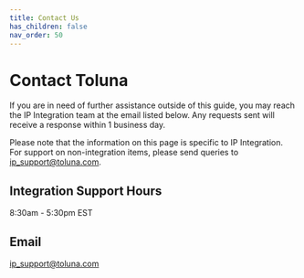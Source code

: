 ```yaml
---
title: Contact Us
has_children: false
nav_order: 50
---
```


# Contact Toluna

If you are in need of further assistance outside of this guide, you may reach the IP Integration team at the email listed below. Any requests sent will receive a response within 1 business day.

Please note that the information on this page is specific to IP Integration. For support on non-integration items, please send queries to ip_support@toluna.com.

## Integration Support Hours

8:30am - 5:30pm EST

## Email

ip_support@toluna.com
